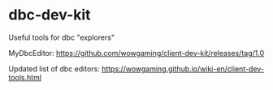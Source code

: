 # dbc-dev-kit
Useful tools for dbc "explorers"

MyDbcEditor: https://github.com/wowgaming/client-dev-kit/releases/tag/1.0

Updated list of dbc editors: https://wowgaming.github.io/wiki-en/client-dev-tools.html
